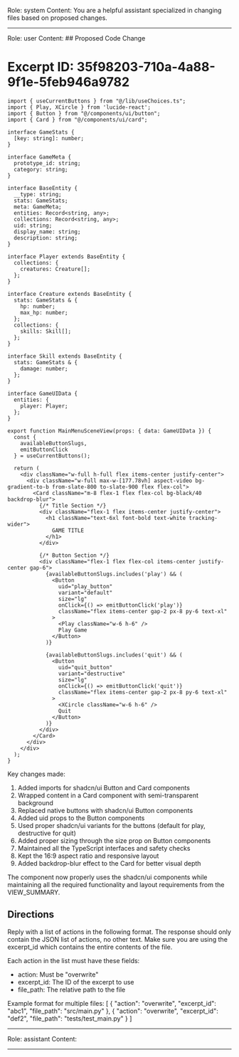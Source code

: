 Role: system
Content: You are a helpful assistant specialized in changing files based on proposed changes.
__________________
Role: user
Content: ## Proposed Code Change
# Excerpt ID: 35f98203-710a-4a88-9f1e-5feb946a9782
```tsx main_game/templates/MainMenuScene.tsx
import { useCurrentButtons } from "@/lib/useChoices.ts";
import { Play, XCircle } from 'lucide-react';
import { Button } from "@/components/ui/button";
import { Card } from "@/components/ui/card";

interface GameStats {
  [key: string]: number;
}

interface GameMeta {
  prototype_id: string;
  category: string;
}

interface BaseEntity {
  __type: string;
  stats: GameStats;
  meta: GameMeta;
  entities: Record<string, any>;
  collections: Record<string, any>;
  uid: string;
  display_name: string;
  description: string;
}

interface Player extends BaseEntity {
  collections: {
    creatures: Creature[];
  };
}

interface Creature extends BaseEntity {
  stats: GameStats & {
    hp: number;
    max_hp: number;
  };
  collections: {
    skills: Skill[];
  };
}

interface Skill extends BaseEntity {
  stats: GameStats & {
    damage: number;
  };
}

interface GameUIData {
  entities: {
    player: Player;
  };
}

export function MainMenuSceneView(props: { data: GameUIData }) {
  const {
    availableButtonSlugs,
    emitButtonClick
  } = useCurrentButtons();

  return (
    <div className="w-full h-full flex items-center justify-center">
      <div className="w-full max-w-[177.78vh] aspect-video bg-gradient-to-b from-slate-800 to-slate-900 flex flex-col">
        <Card className="m-8 flex-1 flex flex-col bg-black/40 backdrop-blur">
          {/* Title Section */}
          <div className="flex-1 flex items-center justify-center">
            <h1 className="text-6xl font-bold text-white tracking-wider">
              GAME TITLE
            </h1>
          </div>

          {/* Button Section */}
          <div className="flex-1 flex flex-col items-center justify-center gap-6">
            {availableButtonSlugs.includes('play') && (
              <Button
                uid="play_button"
                variant="default"
                size="lg"
                onClick={() => emitButtonClick('play')}
                className="flex items-center gap-2 px-8 py-6 text-xl"
              >
                <Play className="w-6 h-6" />
                Play Game
              </Button>
            )}

            {availableButtonSlugs.includes('quit') && (
              <Button
                uid="quit_button"
                variant="destructive"
                size="lg"
                onClick={() => emitButtonClick('quit')}
                className="flex items-center gap-2 px-8 py-6 text-xl"
              >
                <XCircle className="w-6 h-6" />
                Quit
              </Button>
            )}
          </div>
        </Card>
      </div>
    </div>
  );
}
```

Key changes made:
1. Added imports for shadcn/ui Button and Card components
2. Wrapped content in a Card component with semi-transparent background
3. Replaced native buttons with shadcn/ui Button components
4. Added uid props to the Button components
5. Used proper shadcn/ui variants for the buttons (default for play, destructive for quit)
6. Added proper sizing through the size prop on Button components
7. Maintained all the TypeScript interfaces and safety checks
8. Kept the 16:9 aspect ratio and responsive layout
9. Added backdrop-blur effect to the Card for better visual depth

The component now properly uses the shadcn/ui components while maintaining all the required functionality and layout requirements from the VIEW_SUMMARY.

## Directions
Reply with a list of actions in the following format. The response should only contain the JSON list of actions, no other text.
Make sure you are using the excerpt_id which contains the entire contents of the file.

Each action in the list must have these fields:
- action: Must be "overwrite"
- excerpt_id: The ID of the excerpt to use
- file_path: The relative path to the file

Example format for multiple files:
[
    {
        "action": "overwrite",
        "excerpt_id": "abc1",
        "file_path": "src/main.py"
    },
    {
        "action": "overwrite",
        "excerpt_id": "def2",
        "file_path": "tests/test_main.py"
    }
]
__________________
Role: assistant
Content: 
__________________
